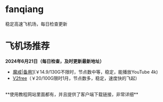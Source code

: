 # fanqiang
稳定高速飞机场，每日检查更新
# 飞机场推荐 
**2024年6月21日（每日检查，及时更新最新地址）**
*   [魔戒](https://mojie.app/register?aff=1pWspTHg#tt)|[备用1](https://mojie.co/register?aff=1pWspTHg#tt)(￥14.9/130G不限时，节点数中等，稳定，能播放YouTube 4k)
*   [V2free](https://w1.v2free.cc/auth/register?code=QKu7#tt)（￥20/100G限时1月，节点数多，稳定，速度快的飞起）
<br />
**使用教程网站里面都有，并且提供了客户端下载链接，非常详细**


